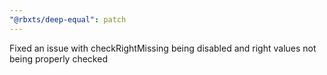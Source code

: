 ```yaml
---
"@rbxts/deep-equal": patch
---
```


Fixed an issue with checkRightMissing being disabled and right values not being properly checked
